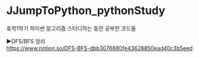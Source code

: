 # JJumpToPython_pythonStudy
휴학1학기 파이썬 알고리즘 스터디하는 동안 공부한 코드들

▶DFS/BFS 정리<br>
https://www.notion.so/DFS-BFS-dbb3076880fe43628850ead40c3b5eed
